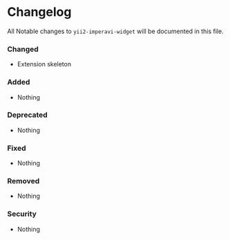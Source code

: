 # Changelog

All Notable changes to `yii2-imperavi-widget` will be documented in this file.

### Changed
- Extension skeleton

### Added
- Nothing

### Deprecated
- Nothing

### Fixed
- Nothing

### Removed
- Nothing

### Security
- Nothing